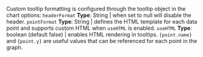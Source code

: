 Custom tooltip formatting is configured through the tooltip object in the chart options: 
`headerFormat` **Type**: String | when set to null will disable the header.
`pointFormat` **Type**: String | defines the HTML template for each data point and supports custom HTML when `useHTML` is enabled.
`useHTML` **Type**: boolean (default false) | enables HTML rendering in tooltips.
`{point.name}` and `{point.y}` are useful values that can be referenced for each point in the graph.
